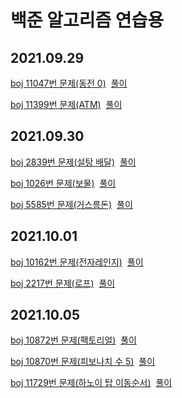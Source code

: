 백준 알고리즘 연습용
===================
2021.09.29
-----------
[boj 11047번 문제(동전 0)](https://www.acmicpc.net/problem/11047)&nbsp;&nbsp;[풀이](https://github.com/kbk7525/algorithm-study/blob/master/boj_11047.py)

[boj 11399번 문제(ATM)](https://www.acmicpc.net/problem/11399)&nbsp;&nbsp;[풀이](https://github.com/kbk7525/algorithm-study/blob/master/boj_11399.py)

2021.09.30
-----------
[boj 2839번 문제(설탕 배달)](https://www.acmicpc.net/problem/2839)&nbsp;&nbsp;[풀이](https://github.com/kbk7525/algorithm-study/blob/master/boj_2839.py)

[boj 1026번 문제(보물)](https://www.acmicpc.net/problem/1026)&nbsp;&nbsp;[풀이](https://github.com/kbk7525/algorithm-study/blob/master/boj_1026.py)

[boj 5585번 문제(거스름돈)](https://www.acmicpc.net/problem/5585)&nbsp;&nbsp;[풀이](https://github.com/kbk7525/algorithm-study/blob/master/boj_5585.py)

2021.10.01
-----------
[boj 10162번 문제(전자레인지)](https://www.acmicpc.net/problem/10162)&nbsp;&nbsp;[풀이](https://github.com/kbk7525/algorithm-study/blob/master/boj_10162.py)

[boj 2217번 문제(로프)](https://www.acmicpc.net/problem/2217)&nbsp;&nbsp;[풀이](https://github.com/kbk7525/algorithm-study/blob/master/boj_2217.py)

2021.10.05
-----------
[boj 10872번 문제(팩토리얼)](https://www.acmicpc.net/problem/10872)&nbsp;&nbsp;[풀이](https://github.com/kbk7525/algorithm-study/blob/master/boj_10872.py)

[boj 10870번 문제(피보나치 수 5)](https://www.acmicpc.net/problem/10870)&nbsp;&nbsp;[풀이](https://github.com/kbk7525/algorithm-study/blob/master/boj_10870.py)

[boj 11729번 문제(하노이 탑 이동순서)](https://www.acmicpc.net/problem/11729)&nbsp;&nbsp;[풀이](https://github.com/kbk7525/algorithm-study/blob/master/boj_11729.py)